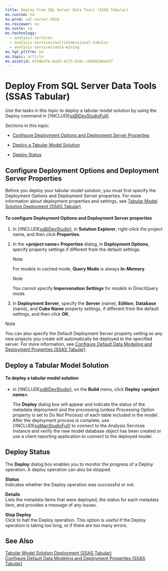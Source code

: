 ```yaml
---
title: Deploy From SQL Server Data Tools (SSAS Tabular)
ms.custom: na
ms.prod: sql-server-2016
ms.reviewer: na
ms.suite: na
ms.technology: 
  - analysis-services
  - analysis-services/multidimensional-tabular
  - analysis-services/data-mining
ms.tgt_pltfrm: na
ms.topic: article
ms.assetid: 67dde3fe-ba43-41f3-b56c-c656029ee93f
---
```

# Deploy From SQL Server Data Tools (SSAS Tabular)
  Use the tasks in this topic to deploy a tabular model solution by using the Deploy command in [!INCLUDE[ssBIDevStudioFull](../../Token\Other/ssBIDevStudioFull_md.md)].  
  
 Sections in this topic:  
  
-   [Configure Deployment Options and Deployment Server Properties](#bkmk_deploy)  
  
-   [Deploy a Tabular Model Solution](#bkmk_deploy_proc)  
  
-   [Deploy Status](#bkmk_deploy_status)  
  
##  <a name="bkmk_deploy"></a> Configure Deployment Options and Deployment Server Properties  
 Before you deploy your tabular model solution, you must first specify the Deployment Options and Deployment Server properties. For more information about deployment properties and settings, see [Tabular Model Solution Deployment &#40;SSAS Tabular&#41;](../Topic/Tabular%20Model%20Solution%20Deployment%20\(SSAS%20Tabular\).md).  
  
#### To configure Deployment Options and Deployment Server properties  
  
1.  In [!INCLUDE[ssBIDevStudio](../../Token\Other/ssBIDevStudio_md.md)], in **Solution Explorer**, right\-click the project name, and then click **Properties**.  
  
2.  In the **\<project name\> Properties** dialog, in **Deployment Options**, specify property settings if different from the default settings.  
  
    > [!NOTE]  
    >  For models in cached mode, **Query Mode** is always **In\-Memory**.  
  
    > [!NOTE]  
    >  You cannot specify **Impersonation Settings** for models in DirectQuery mode.  
  
3.  In **Deployment Server**, specify the **Server** \(name\), **Edition**, **Database** \(name\), and **Cube Name** property settings, if different from the default settings, and then click **OK**.  
  
> [!NOTE]  
>  You can also specify the Default Deployment Server property setting so any new projects you create will automatically be deployed to the specified server. For more information, see [Configure Default Data Modeling and Deployment Properties &#40;SSAS Tabular&#41;](../Topic/Configure%20Default%20Data%20Modeling%20and%20Deployment%20Properties%20\(SSAS%20Tabular\).md).  
  
##  <a name="bkmk_deploy_proc"></a> Deploy a Tabular Model Solution  
  
#### To deploy a tabular model solution  
  
-   In [!INCLUDE[ssBIDevStudio](../../Token\Other/ssBIDevStudio_md.md)], on the **Build** menu, click **Deploy \<project name\>**.  
  
     The **Deploy** dialog box will appear and indicate the status of the metadata deployment and the processing \(unless Processing Option property is set to Do Not Process\) of each table included in the model. After the deployment process is complete, use [!INCLUDE[ssManStudioFull](../../Token\Other/ssManStudioFull_md.md)] to connect to the Analysis Services instance and verify the new model database object has been created or use a client reporting application to connect to the deployed model.  
  
##  <a name="bkmk_deploy_status"></a> Deploy Status  
 The **Deploy** dialog box enables you to monitor the progress of a Deploy operation. A deploy operation can also be stopped.  
  
 **Status**  
 Indicates whether the Deploy operation was successful or not.  
  
 **Details**  
 Lists the metadata items that were deployed, the status for each metadata item, and provides a message of any issues.  
  
 **Stop Deploy**  
 Click to halt the Deploy operation. This option is useful if the Deploy operation is taking too long, or if there are too many errors.  
  
## See Also  
 [Tabular Model Solution Deployment &#40;SSAS Tabular&#41;](../Topic/Tabular%20Model%20Solution%20Deployment%20\(SSAS%20Tabular\).md)   
 [Configure Default Data Modeling and Deployment Properties &#40;SSAS Tabular&#41;](../Topic/Configure%20Default%20Data%20Modeling%20and%20Deployment%20Properties%20\(SSAS%20Tabular\).md)  
  
  